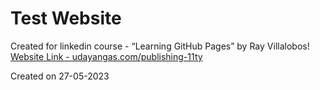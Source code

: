 # Test Website
Created for linkedin course - “Learning GitHub Pages” by Ray Villalobos!
[Website Link - udayangas.com/publishing-11ty ](https://udayangas.com/publishing-11ty/)

Created on 27-05-2023
